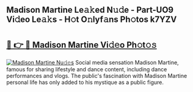 ## Madison Martine Le𝚊𝚔ed N𝚞𝚍e - Part-UO9 Vi𝚍eo Le𝚊𝚔s - H𝚘t O𝚗lyf𝚊ns Ph𝚘tos k7YZV

# <h2><a href="http://hf30o0.feru.top/?c=Madison+Martine">🔗 👉 🔴 Madison Martine Vi𝚍𝚎o Ph𝚘t𝚘𝚜</a></h2>

[![Madison Martine Nu𝚍𝚎s](https://i.imgur.com/0TWrTi3.gif)](http://hf30o0.feru.top/?c=Madison+Martine)
Social media sensation Madison Martine, famous for sharing lifestyle and dance content, including dance performances and vlogs. The public's fascination with Madison Martine personal life has only added to his mystique as a public figure. 
